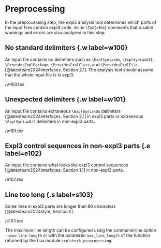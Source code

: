 # Preprocessing
In the preprocessing step, the expl3 analysis tool determines which parts of the input files contain expl3 code. Inline `\TeX`{=tex} comments that disable warnings and errors are also analyzed in this step.

## No standard delimiters {.w label=w100}
An input file contains no delimiters such as `\ExplSyntaxOn`, `\ExplSyntaxOff`, `\ProvidesExplPackage`, `\ProvidesExplClass`, and `\ProvidesExplFile` [@latexteam2024interfaces, Section 2.1]. The analysis tool should assume that the whole input file is in expl3.

 /w100.tex

## Unexpected delimiters {.w label=w101}
An input file contains extraneous `\ExplSyntaxOn` delimiters [@latexteam2024interfaces, Section 2.1] in expl3 parts or extraneous `\ExplSyntaxOff` delimiters in non-expl3 parts.

 /w101.tex

## Expl3 control sequences in non-expl3 parts {.e label=e102}
An input file contains what looks like expl3 control sequences [@latexteam2024interfaces, Section 1.1] in non-expl3 parts.

 /e102.tex

## Line too long {.s label=s103}
Some lines in expl3 parts are longer than 80 characters [@latexteam2024style, Section 2].

 /s103.tex

The maximum line length can be configured using the command-line option `--max-line-length` or with the parameter `max_line_length` of the function returned by the Lua module `explcheck-preprocessing`.
